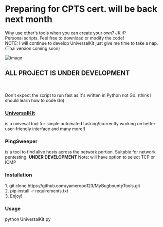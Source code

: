 <h1>Preparing for CPTS cert. will be back next month</h1>


Why use other's tools when you can create your own? JK :P<br />
Personal scripts. Feel free to download or modify the code!<br />
NOTE: I will continue to develop UniversalKit just give me time to take a nap.(Thai version coming soon)


![image](https://github.com/yamerooo123/MyBugbountyTools/assets/115742865/de8c8b05-8ea1-434b-8556-6fd030bb2c18)



<h2><b>ALL PROJECT IS UNDER DEVELOPMENT</b></h2><br />
<br />
Don't expect the script to run fast as it's written in Python not Go. (think I should learn how to code Go)
<br />
<u><h3>UniversalKit</h3></u>
is a univesal tool for simple automated tasking!(currently working on better user-friendly interface and many more!)<br />
<p><h3>PingSweeper</h3></p> is a tool to find alive hosts across the network portion. Suitable for network pentesting. <b>UNDER DEVELOPMENT</b> Note: will have option to select TCP or ICMP

<h3>Installation</h3>
1. git clone https://github.com/yamerooo123/MyBugbountyTools.git<br />
2. pip install -r requirements.txt<br />
3. Enjoy!<br />

<h3>Usage</h3>
python UniversalKit.py <br />


